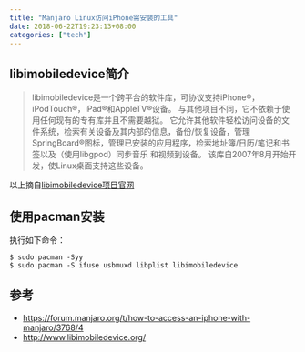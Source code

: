 ```yaml
---
title: "Manjaro Linux访问iPhone需安装的工具"
date: 2018-06-22T19:23:13+08:00
categories: ["tech"]
---
```


## libimobiledevice简介

> libimobiledevice是一个跨平台的软件库，可协议支持iPhone®，iPodTouch®，iPad®和AppleTV®设备。 与其他项目不同，它不依赖于使用任何现有的专有库并且不需要越狱。 它允许其他软件轻松访问设备的文件系统，检索有关设备及其内部的信息，备份/恢复设备，管理SpringBoard®图标，管理已安装的应用程序，检索地址簿/日历/笔记和书签以及（使用libgpod）同步音乐 和视频到设备。 该库自2007年8月开始开发，使Linux桌面支持这些设备。

以上摘自[libimobiledevice项目官网](http://www.libimobiledevice.org/)

## 使用pacman安装

执行如下命令：

```
$ sudo pacman -Syy
$ sudo pacman -S ifuse usbmuxd libplist libimobiledevice
```

## 参考

 - https://forum.manjaro.org/t/how-to-access-an-iphone-with-manjaro/3768/4
 - http://www.libimobiledevice.org/
